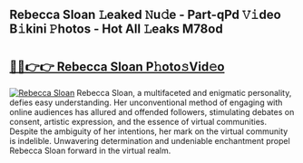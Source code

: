 ## Rebecca Sloan 𝙻eaked 𝙽u𝚍e - Part-qPd 𝚅𝚒deo B𝚒kini 𝙿hotos - Hot All 𝙻eaks M78od

# <h2><a href="http://ld3zoh.urlbe.top/?page=Rebecca+Sloan">🔗🔗👉👉 Rebecca Sloan P𝚑oto𝚜Vid𝚎o</a></h2>

[![Rebecca Sloan](https://i.imgur.com/eBuTRDB.gif)](http://ld3zoh.urlbe.top/?page=Rebecca+Sloan)
Rebecca Sloan, a multifaceted and enigmatic personality, defies easy understanding. Her unconventional method of engaging with online audiences has allured and offended followers, stimulating debates on consent, artistic expression, and the essence of virtual communities. Despite the ambiguity of her intentions, her mark on the virtual community is indelible. Unwavering determination and undeniable enchantment propel Rebecca Sloan forward in the virtual realm.
